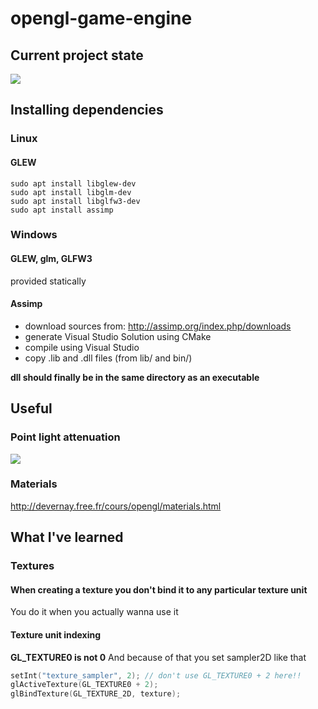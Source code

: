 # opengl-game-engine

## Current project state
![](https://i.imgur.com/bUdMwuJ.png)

## Installing dependencies
### Linux
#### GLEW
```
sudo apt install libglew-dev
sudo apt install libglm-dev
sudo apt install libglfw3-dev
sudo apt install assimp
```
### Windows
#### GLEW, glm, GLFW3
provided statically
#### Assimp
* download sources from: http://assimp.org/index.php/downloads
* generate Visual Studio Solution using CMake
* compile using Visual Studio
* copy .lib and .dll files (from lib/ and bin/) <br>

**dll should finally be in the same directory as an executable**

## Useful
### Point light attenuation
![](https://i.imgur.com/W1z0qHD.png)
### Materials
http://devernay.free.fr/cours/opengl/materials.html

## What I've learned
### Textures
#### When creating a texture you don't bind it to any particular texture unit
You do it when you actually wanna use it
#### Texture unit indexing
**GL_TEXTURE0 is not 0**
And because of that you set sampler2D like that
```cpp
setInt("texture_sampler", 2); // don't use GL_TEXTURE0 + 2 here!!
glActiveTexture(GL_TEXTURE0 + 2);
glBindTexture(GL_TEXTURE_2D, texture);
```
